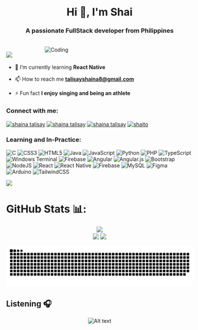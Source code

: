 <h1 align="center">Hi 👋, I'm Shai</h1>
<h3 align="center">A passionate FullStack developer from Philippines</h3>
<br> <img align="right" alt="Coding" width=400 src="https://steamuserimages-a.akamaihd.net/ugc/1631947648964785474/81CBA15178466DD47195A239232202E78987B714/?imw=5000&imh=5000&ima=fit&impolicy=Letterbox&imcolor=%23000000&letterbox=false" </img>

[![](https://visitcount.itsvg.in/api?id=shaittoo&icon=2&color=8)](https://visitcount.itsvg.in)

- 🌱 I’m currently learning **React Native**

- 📫 How to reach me **talisayshaina8@gmail.com**

- ⚡ Fun fact **I enjoy singing and being an athlete**

<h3 align="left">Connect with me:</h3>
<p align="left">
<a href="https://linkedin.com/in/shaina talisay" target="blank"><img align="center" src="https://raw.githubusercontent.com/rahuldkjain/github-profile-readme-generator/master/src/images/icons/Social/linked-in-alt.svg" alt="shaina talisay" height="30" width="40" /></a>
<a href="https://fb.com/shaina talisay" target="blank"><img align="center" src="https://raw.githubusercontent.com/rahuldkjain/github-profile-readme-generator/master/src/images/icons/Social/facebook.svg" alt="shaina talisay" height="30" width="40" /></a>
<a href="https://www.youtube.com/c/shaina talisay" target="blank"><img align="center" src="https://raw.githubusercontent.com/rahuldkjain/github-profile-readme-generator/master/src/images/icons/Social/youtube.svg" alt="shaina talisay" height="30" width="40" /></a>
<a href="https://www.leetcode.com/shaito" target="blank"><img align="center" src="https://raw.githubusercontent.com/rahuldkjain/github-profile-readme-generator/master/src/images/icons/Social/leet-code.svg" alt="shaito" height="30" width="40" /></a>
</p>

<h3 align="left">Learning and In-Practice:</h3>

![C](https://img.shields.io/badge/c-%2300599C.svg?style=for-the-badge&logo=c&logoColor=white) ![CSS3](https://img.shields.io/badge/css3-%231572B6.svg?style=for-the-badge&logo=css3&logoColor=white) ![HTML5](https://img.shields.io/badge/html5-%23E34F26.svg?style=for-the-badge&logo=html5&logoColor=white) ![Java](https://img.shields.io/badge/java-%23ED8B00.svg?style=for-the-badge&logo=openjdk&logoColor=white) ![JavaScript](https://img.shields.io/badge/javascript-%23323330.svg?style=for-the-badge&logo=javascript&logoColor=%23F7DF1E) ![Python](https://img.shields.io/badge/python-3670A0?style=for-the-badge&logo=python&logoColor=ffdd54) ![PHP](https://img.shields.io/badge/php-%23777BB4.svg?style=for-the-badge&logo=php&logoColor=white) ![TypeScript](https://img.shields.io/badge/typescript-%23007ACC.svg?style=for-the-badge&logo=typescript&logoColor=white) ![Windows Terminal](https://img.shields.io/badge/Windows%20Terminal-%234D4D4D.svg?style=for-the-badge&logo=windows-terminal&logoColor=white) ![Firebase](https://img.shields.io/badge/firebase-%23039BE5.svg?style=for-the-badge&logo=firebase) ![Angular](https://img.shields.io/badge/angular-%23DD0031.svg?style=for-the-badge&logo=angular&logoColor=white) ![Angular.js](https://img.shields.io/badge/angular.js-%23E23237.svg?style=for-the-badge&logo=angularjs&logoColor=white) ![Bootstrap](https://img.shields.io/badge/bootstrap-%238511FA.svg?style=for-the-badge&logo=bootstrap&logoColor=white) ![NodeJS](https://img.shields.io/badge/node.js-6DA55F?style=for-the-badge&logo=node.js&logoColor=white) ![React](https://img.shields.io/badge/react-%2320232a.svg?style=for-the-badge&logo=react&logoColor=%2361DAFB) ![React Native](https://img.shields.io/badge/react_native-%2320232a.svg?style=for-the-badge&logo=react&logoColor=%2361DAFB) ![Firebase](https://img.shields.io/badge/firebase-a08021?style=for-the-badge&logo=firebase&logoColor=ffcd34) ![MySQL](https://img.shields.io/badge/mysql-4479A1.svg?style=for-the-badge&logo=mysql&logoColor=white) ![Figma](https://img.shields.io/badge/figma-%23F24E1E.svg?style=for-the-badge&logo=figma&logoColor=white) ![Arduino](https://img.shields.io/badge/-Arduino-00979D?style=for-the-badge&logo=Arduino&logoColor=white) ![TailwindCSS](https://img.shields.io/badge/tailwindcss-%2338B2AC.svg?style=for-the-badge&logo=tailwind-css&logoColor=white)

<a href="https://www.youtube.com/watch?v=dQw4w9WgXcQ"><img src="https://user-images.githubusercontent.com/73097560/115834477-dbab4500-a447-11eb-908a-139a6edaec5c.gif"></a>

# GitHub Stats 📊:
<div align=center gap= 20px>
  
![](https://github-readme-streak-stats.herokuapp.com/?user=shaittoo&theme=gotham&hide_border=true)<br>
![](https://github-readme-stats.vercel.app/api?username=shaittoo&theme=gotham&hide_border=true&include_all_commits=false&count_private=false)
![](https://github-readme-stats.vercel.app/api/top-langs/?username=shaittoo&theme=gotham&hide_border=true&include_all_commits=false&count_private=false&layout=compact) 


</div>

<div align="center">
  
![Snake animation](https://raw.githubusercontent.com/shaittoo/shaittoo/output/github-contribution-grid-snake-dark.svg)

</div>

## Listening 🎧
<div align="center">

![Alt text](https://spotify-recently-played-readme.vercel.app/api?user=nvphsm62lh4za1mrs0tii7ew3&unique={true|1|on|yes})

</div>

